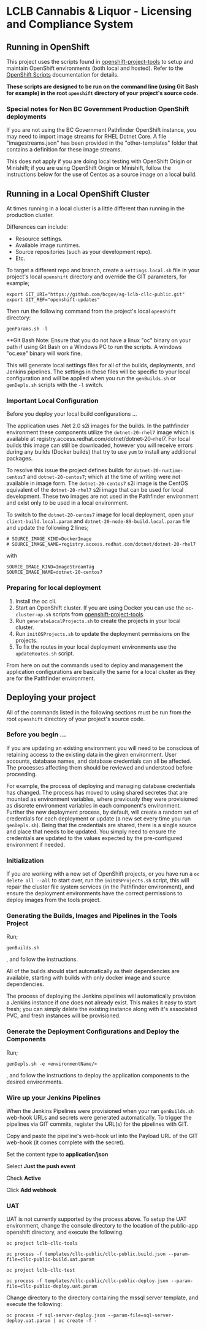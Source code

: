LCLB Cannabis & Liquor - Licensing and Compliance System
=================

## Running in OpenShift

This project uses the scripts found in [openshift-project-tools](https://github.com/BCDevOps/openshift-project-tools) to setup and maintain OpenShift environments (both local and hosted).  Refer to the [OpenShift Scripts](https://github.com/BCDevOps/openshift-project-tools/blob/master/bin/README.md) documentation for details.

**These scripts are designed to be run on the command line (using Git Bash for example) in the root `openshift` directory of your project's source code.**

### Special notes for Non BC Government Production OpenShift deployments

If you are not using the BC Government Pathfinder OpenShift instance, you may need to import image streams for RHEL Dotnet Core.  A file "imagestreams.json" has been provided in the "other-templates" folder that contains a definition for these image streams.

This does not apply if you are doing local testing with OpenShift Origin or Minishift; if you are using OpenShift Origin or Minishift, follow the instructions below for the use of Centos as a source image on a local build.

## Running in a Local OpenShift Cluster

At times running in a local cluster is a little different than running in the production cluster.

Differences can include:
* Resource settings.
* Available image runtimes.
* Source repositories (such as your development repo).
* Etc.

To target a different repo and branch, create a `settings.local.sh` file in your project's local `openshift` directory and override the GIT parameters, for example;
```
export GIT_URI="https://github.com/bcgov/ag-lclb-cllc-public.git"
export GIT_REF="openshift-updates"
```

Then run the following command from the project's local `openshift` directory:
```
genParams.sh -l
```

**Git Bash Note:  Ensure that you do not have a linux "oc" binary on your path if using Git Bash on a Windows PC to run the scripts.  A windows "oc.exe" binary will work fine.

This will generate local settings files for all of the builds, deployments, and Jenkins pipelines.
The settings in these files will be specific to your local configuration and will be applied when you run the `genBuilds.sh` or `genDepls.sh` scripts with the `-l` switch.

### Important Local Configuration 

Before you deploy your local build configurations ...

The application uses .Net 2.0 s2i images for the builds.  In the pathfinder environment these components utilize the `dotnet-20-rhel7` image which is available at registry.access.redhat.com/dotnet/dotnet-20-rhel7.  For local builds this image can still be downloaded, however you will receive errors during any builds (Docker builds) that try to use `yum` to install any additional packages.  

To resolve this issue the project defines builds for `dotnet-20-runtime-centos7` and `dotnet-20-centos7`; which at the time of writing were not available in image form.  The `dotnet-20-centos7` s2i image is the CentOS equivalent of the `dotnet-20-rhel7` s2i image that can be used for local development.  These two images are not used in the Pathfinder environment and exist only to be used in a local environment.

To switch to the `dotnet-20-centos7` image for local deployment, open your `client-build.local.param` and `dotnet-20-node-89-build.local.param` file and update the following 2 lines;

```
# SOURCE_IMAGE_KIND=DockerImage
# SOURCE_IMAGE_NAME=registry.access.redhat.com/dotnet/dotnet-20-rhel7
```
with
```
SOURCE_IMAGE_KIND=ImageStreamTag
SOURCE_IMAGE_NAME=dotnet-20-centos7
```

### Preparing for local deployment

1. Install the oc cli.  
2. Start an OpenShift cluster.  If you are using Docker you can use the `oc-cluster-up.sh` scripts from [openshift-project-tools](https://github.com/BCDevOps/openshift-project-tools).
3. Run `generateLocalProjects.sh` to create the projects in your local cluster.
4. Run `initOSProjects.sh` to update the deployment permissions on the projects.
5. To fix the routes in your local deployment environments use the `updateRoutes.sh` script.

From here on out the commands used to deploy and management the application configurations are basically the same for a local cluster as they are for the Pathfinder environment.

## Deploying your project

All of the commands listed in the following sections must be run from the root `openshift` directory of your project's source code.

### Before you begin ...

If you are updating an existing environment you will need to be conscious of retaining access to the existing data in the given environment.  User accounts, database names, and database credentials can all be affected.  The processes affecting them should be reviewed and understood before proceeding.

For example, the process of deploying and managing database credentials has changed.  The process has moved to using shared secretes that are mounted as environment variables, where previously they were provisioned as discrete environment variables in each component's environment.  Further the new deployment process, by default, will create a random set of credentials for each deployment or update (a new set every time you run `genDepls.sh`).  Being that the credentials are shared, there is a single source and place that needs to be updated.  You simply need to ensure the credentials are updated to the values expected by the pre-configured environment if needed.

### Initialization

If you are working with a new set of OpenShift projects, or you have run a `oc delete all --all` to start over, run the `initOSProjects.sh` script, this will repair the cluster file system services (in the Pathfinder environment), and ensure the deployment environments have the correct permissions to deploy images from the tools project.

### Generating the Builds, Images and Pipelines in the Tools Project

Run;
```
genBuilds.sh
```
, and follow the instructions.

All of the builds should start automatically as their dependencies are available, starting with builds with only docker image and source dependencies.

The process of deploying the Jenkins pipelines will automatically provision a Jenkins instance if one does not already exist.  This makes it easy to start fresh; you can simply delete the existing instance along with it's associated PVC, and fresh instances will be provisioned.

### Generate the Deployment Configurations and Deploy the Components

Run;
```
genDepls.sh -e <environmentName/>
```
, and follow the instructions to deploy the application components to the desired environments.


### Wire up your Jenkins Pipelines

When the Jenkins Pipelines were provisioned when your ran `genBuilds.sh` web-hook URLs and secrets were generated automatically.  To trigger the pipelines via GIT commits, register the URL(s) for the pipelines with GIT.

Copy and paste the pipeline's web-hook url into the Payload URL of the GIT web-hook (it comes complete with the secret).

Set the content type to **application/json**

Select **Just the push event**

Check **Active**

Click **Add webhook**

### UAT ###

UAT is not currently supported by the process above.  To setup the UAT environment, change the console directory to the location of the public-app openshift directory, and execute the following.

`oc project lclb-cllc-tools`

`oc process -f templates/cllc-public/cllc-public.build.json --param-file=cllc-public-build.uat.param`

`oc project lclb-cllc-test`

`oc process -f templates/cllc-public/cllc-public-deploy.json --param-file=cllc-public-deploy.uat.param`



Change directory to the directory containing the mssql server template, and execute the following:

`oc process -f sql-server-deploy.json --param-file=sql-server-deploy.uat.param | oc create -f -`

